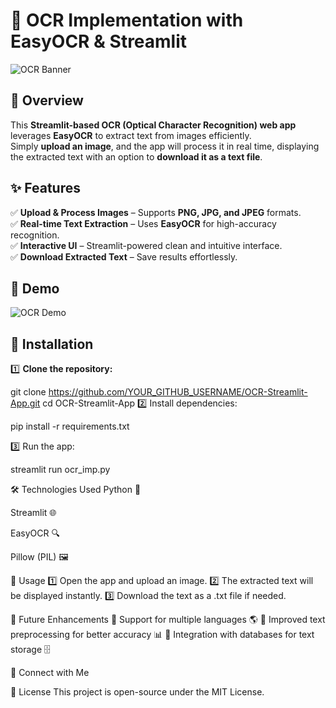
# 📄 OCR Implementation with EasyOCR & Streamlit  

![OCR Banner](https://via.placeholder.com/1000x300?text=OCR+with+EasyOCR+%26+Streamlit)  

## 🚀 Overview  
This **Streamlit-based OCR (Optical Character Recognition) web app** leverages **EasyOCR** to extract text from images efficiently.  
Simply **upload an image**, and the app will process it in real time, displaying the extracted text with an option to **download it as a text file**.  

## ✨ Features  
✅ **Upload & Process Images** – Supports **PNG, JPG, and JPEG** formats.  
✅ **Real-time Text Extraction** – Uses **EasyOCR** for high-accuracy recognition.  
✅ **Interactive UI** – Streamlit-powered clean and intuitive interface.  
✅ **Download Extracted Text** – Save results effortlessly.  

## 📸 Demo  
![OCR Demo](https://via.placeholder.com/800x400?text=Demo+Image)  

## 🔧 Installation  

1️⃣ **Clone the repository:**  

git clone https://github.com/YOUR_GITHUB_USERNAME/OCR-Streamlit-App.git
cd OCR-Streamlit-App
2️⃣ Install dependencies:

pip install -r requirements.txt

3️⃣ Run the app:

streamlit run ocr_imp.py


🛠 Technologies Used
Python 🐍

Streamlit 🌐

EasyOCR 🔍

Pillow (PIL) 🖼

📌 Usage
1️⃣ Open the app and upload an image.
2️⃣ The extracted text will be displayed instantly.
3️⃣ Download the text as a .txt file if needed.

🚀 Future Enhancements
🔹 Support for multiple languages 🌎
🔹 Improved text preprocessing for better accuracy 📊
🔹 Integration with databases for text storage 🗄

🔗 Connect with Me

📜 License
This project is open-source under the MIT License.
